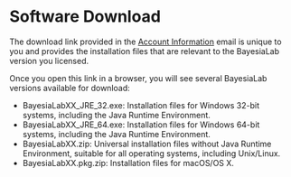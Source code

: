 # Software Download

The download link provided in the [Account Information](account-information.md) email is unique to you and provides the installation files that are relevant to the BayesiaLab version you licensed.

Once you open this link in a browser, you will see several BayesiaLab versions available for download:

* BayesiaLabXX\_JRE\_32.exe: Installation files for Windows 32-bit systems, including the Java Runtime Environment.
* BayesiaLabXX\_JRE\_64.exe: Installation files for Windows 64-bit systems, including the Java Runtime Environment.
* BayesiaLabXX.zip: Universal installation files without Java Runtime Environment, suitable for all operating systems, including Unix/Linux.
* BayesiaLabXX.pkg.zip: Installation files for macOS/OS X.

<figure><img src="https://bayesia.clickhelp.co/resources/Storage/bayesialab-knowledge-hub/BlabC/attachments/10092851/12845158.png" alt=""><figcaption></figcaption></figure>
